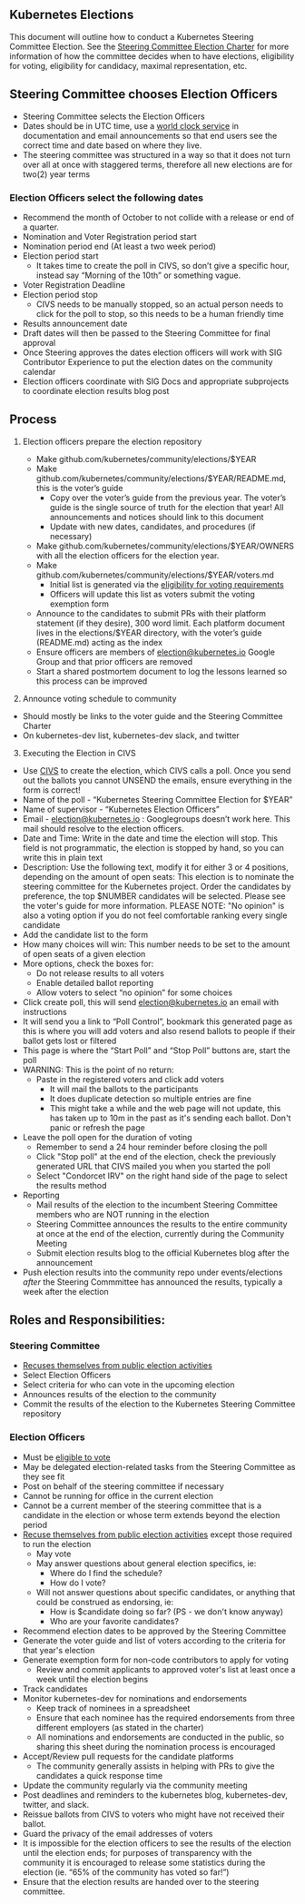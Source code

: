 ## Kubernetes Elections

This document will outline how to conduct a Kubernetes Steering Committee
Election. See the [Steering Committee Election Charter](https://git.k8s.io/steering/elections.md)
for more information of how the committee decides when to have elections,
eligibility for voting, eligibility for candidacy, maximal representation, etc.

## Steering Committee chooses Election Officers

- Steering Committee selects the Election Officers
- Dates should be in UTC time, use a [world clock service](https://www.timeanddate.com/worldclock/fixedtime.html?msg=Election+Test&iso=20181101T00&p1=%3A&ah=10) in documentation and email announcements so that end users see the correct time and date based on where they live.
- The steering committee was structured in a way so that it does not turn over all at once with staggered terms, therefore all new elections are for two(2) year terms


### Election Officers select the following dates

- Recommend the month of October to not collide with a release or end of a quarter.
- Nomination and Voter Registration period start
- Nomination period end (At least a two week period)
- Election period start
  - It takes time to create the poll in CIVS, so don’t give a specific hour, instead say “Morning of the 10th” or something vague.
- Voter Registration Deadline
- Election period stop
  - CIVS needs to be manually stopped, so an actual person needs to click for the poll to stop, so this needs to be a human friendly time
- Results announcement date
- Draft dates will then be passed to the Steering Committee for final approval
- Once Steering approves the dates election officers will work with SIG Contributor Experience to put the election dates on the community calendar
- Election officers coordinate with SIG Docs and appropriate subprojects to coordinate election results blog post

## Process

1. Election officers prepare the election repository
   - Make github.com/kubernetes/community/elections/$YEAR
   - Make github.com/kubernetes/community/elections/$YEAR/README.md, this is the voter’s guide
     - Copy over the voter’s guide from the previous year. The voter’s guide is the single source of truth for the election that year! All announcements and notices should link to this document
     - Update with new dates, candidates, and procedures (if necessary)
   - Make github.com/kubernetes/community/elections/$YEAR/OWNERS with all the election officers for the election year.
   - Make github.com/kubernetes/community/elections/$YEAR/voters.md
     - Initial list is generated via the [eligibility for voting requirements][eligible to vote]
     - Officers will update this list as voters submit the voting exemption form
   - Announce to the candidates to submit PRs with their platform statement (if they desire), 300 word limit. Each platform document lives in the elections/$YEAR directory, with the voter’s guide (README.md) acting as the index
   - Ensure officers are members of election@kubernetes.io Google Group and that prior officers are removed
   - Start a shared postmortem document to log the lessons learned so this process can be improved

2. Announce voting schedule to community

- Should mostly be links to the voter guide and the Steering Committee Charter
- On kubernetes-dev list, kubernetes-dev slack, and twitter

3. Executing the Election in CIVS

- Use [CIVS](http://civs.cs.cornell.edu/civs_create.html) to create the election, which CIVS calls a poll. Once you send out the ballots you cannot UNSEND the emails, ensure everything in the form is correct!
- Name of the poll - “Kubernetes Steering Committee Election for $YEAR”
- Name of supervisor - “Kubernetes Election Officers”
- Email - election@kubernetes.io : Googlegroups doesn’t work here. This mail should resolve to the election officers.
- Date and Time: Write in the date and time the election will stop. This field is not programmatic, the election is stopped by hand, so you can write this in plain text
- Description: Use the following text, modify it for either 3 or 4 positions, depending on the amount of open seats: This election is to nominate the steering committee for the Kubernetes project. Order the candidates by preference, the top $NUMBER candidates will be selected. Please see the voter's guide for more information.  PLEASE NOTE: "No opinion" is also a voting option if you do not feel comfortable ranking every single candidate
- Add the candidate list to the form
- How many choices will win: This number needs to be set to the amount of open seats of a given election
- More options, check the boxes for:
  - Do not release results to all voters
  - Enable detailed ballot reporting
  - Allow voters to select “no opinion” for some choices
- Click create poll, this will send election@kubernetes.io an email with instructions
- It will send you a link to “Poll Control”, bookmark this generated page as this is where you will add voters and also resend ballots to people if their ballot gets lost or filtered
- This page is where the “Start Poll” and “Stop Poll” buttons are, start the poll
- WARNING: This is the point of no return: 
  - Paste in the registered voters and click add voters
    - It will mail the ballots to the participants
    - It does duplicate detection so multiple entries are fine
    - This might take a while and the web page will not update, this has taken up to 10m in the past as it's sending each ballot. Don't panic or refresh the page
- Leave the poll open for the duration of voting
  - Remember to send a 24 hour reminder before closing the poll
  - Click "Stop poll" at the end of the election, check the previously generated URL that CIVS mailed you when you started the poll
  - Select "Condorcet IRV" on the right hand side of the page to select the results method
- Reporting  
  - Mail results of the election to the incumbent Steering Committee members who are NOT running in the election
  - Steering Committee announces the results to the entire community at once at the end of the election, currently during the Community Meeting
  - Submit election results blog to the official Kubernetes blog after the announcement
- Push election results into the community repo under events/elections _after_ the Steering Commmittee has announced the results, typically a week after the election

## Roles and Responsibilities:

### Steering Committee

- [Recuses themselves from public election activities][election-recusal]
- Select Election Officers
- Select criteria for who can vote in the upcoming election
- Announces results of the election to the community
- Commit the results of the election to the Kubernetes Steering Committee repository

### Election Officers

- Must be [eligible to vote]
- May be delegated election-related tasks from the Steering Committee as they see fit
- Post on behalf of the steering committee if necessary
- Cannot be running for office in the current election
- Cannot be a current member of the steering committee that is a candidate in the election or whose term extends beyond the election period
- [Recuse themselves from public election activities][election-recusal] except those required to run the election
  - May vote
  - May answer questions about general election specifics, ie:
    - Where do I find the schedule?
    - How do I vote?
  - Will not answer questions about specific candidates, or anything that could be construed as endorsing, ie:
    - How is $candidate doing so far? (PS - we don't know anyway)
    - Who are your favorite candidates?
- Recommend election dates to be approved by the Steering Committee
- Generate the voter guide and list of voters according to the criteria for that year's election
- Generate exemption form for non-code contributors to apply for voting
  - Review and commit applicants to approved voter's list at least once a week until the election begins
- Track candidates
- Monitor kubernetes-dev for nominations and endorsements
  - Keep track of nominees in a spreadsheet
  - Ensure that each nominee has the required endorsements from three different employers (as stated in the charter)
  - All nominations and endorsements are conducted in the public, so sharing this sheet during the nomination process is encouraged
- Accept/Review pull requests for the candidate platforms
  - The community generally assists in helping with PRs to give the candidates a quick response time
- Update the community regularly via the community meeting
- Post deadlines and reminders to the kubernetes blog, kubernetes-dev, twitter, and slack.
- Reissue ballots from CIVS to voters who might have not received their ballot.
- Guard the privacy of the email addresses of voters
- It is impossible for the election officers to see the results of the election until the election ends; for purposes of transparency with the community it is encouraged to release some statistics during the election (ie. “65% of the community has voted so far!”)
- Ensure that the election results are handed over to the steering committee.


[eligible to vote]: https://github.com/kubernetes/steering/blob/master/elections.md#eligibility-for-voting
[election-recusal]: https://github.com/kubernetes/steering/blob/master/elections.md#steering-committee-and-election-officer-recusal
